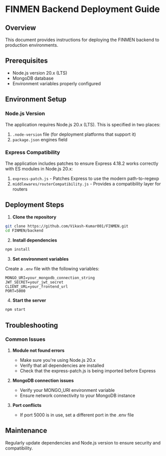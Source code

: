 # FINMEN Backend Deployment Guide

## Overview

This document provides instructions for deploying the FINMEN backend to production environments.

## Prerequisites

- Node.js version 20.x (LTS)
- MongoDB database
- Environment variables properly configured

## Environment Setup

### Node.js Version

The application requires Node.js 20.x (LTS). This is specified in two places:

1. `.node-version` file (for deployment platforms that support it)
2. `package.json` engines field

### Express Compatibility

The application includes patches to ensure Express 4.18.2 works correctly with ES modules in Node.js 20.x:

1. `express-patch.js` - Patches Express to use the modern path-to-regexp
2. `middlewares/routerCompatibility.js` - Provides a compatibility layer for routers

## Deployment Steps

1. **Clone the repository**

```bash
git clone https://github.com/Vikash-Kumar001/FINMEN.git
cd FINMEN/backend
```

2. **Install dependencies**

```bash
npm install
```

3. **Set environment variables**

Create a `.env` file with the following variables:

```
MONGO_URI=your_mongodb_connection_string
JWT_SECRET=your_jwt_secret
CLIENT_URL=your_frontend_url
PORT=5000
```

4. **Start the server**

```bash
npm start
```

## Troubleshooting

### Common Issues

1. **Module not found errors**
   - Make sure you're using Node.js 20.x
   - Verify that all dependencies are installed
   - Check that the express-patch.js is being imported before Express

2. **MongoDB connection issues**
   - Verify your MONGO_URI environment variable
   - Ensure network connectivity to your MongoDB instance

3. **Port conflicts**
   - If port 5000 is in use, set a different port in the .env file

## Maintenance

Regularly update dependencies and Node.js version to ensure security and compatibility.